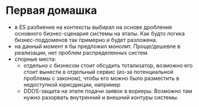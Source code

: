 # Первая домашка


- в ES разбиение на контексты выбирал на основе дробления основного бизнес-сценария системы на этапы. Как будто логика бизнес-поддоменов так примерно и будет разложена.
- на данный момент я бы предложил монолит. Проще/дешевле в реализации, нет проблем распределенных систем.
- спорные места:
  - отдельно с бизнесом стоит обсудить тотализатор, возможно его стоит вынести в отдельный сервис (из-за потенциальной проблемы с законом), чтобы его можно было разместить в недоступной юрисдикции, например
  - DDOS-защита на этапе подачи заявок в воркеры. Возможно там нужно разорвать внутренний и внешний контуры системы.
